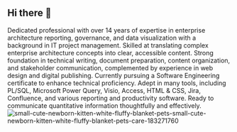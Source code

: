 ## Hi there 👋

Dedicated professional with over 14 years of expertise in enterprise architecture reporting, governance, and data visualization with a background in IT project management. Skilled at translating complex enterprise architecture concepts into clear, accessible content. Strong foundation in technical writing, document preparation, content organization, and stakeholder communication, complemented by experience in web design and digital publishing. Currently pursuing a Software Engineering certificate to enhance technical proficiency. Adept in many tools, including PL/SQL, Microsoft Power Query, Visio, Access, HTML & CSS, Jira, Confluence, and various reporting and productivity software. Ready to communicate quantitative information thoughtfully and effectively.![small-cute-newborn-kitten-white-fluffy-blanket-pets-small-cute-newborn-kitten-white-fluffy-blanket-pets-care-183271760](https://github.com/user-attachments/assets/c962476a-1f0c-4940-a21c-46447991514a)


<!--
**webberjw/webberjw** is a ✨ _special_ ✨ repository because its `README.md` (this file) appears on your GitHub profile.

Here are some ideas to get you started:

- 🔭 I’m currently working on ...
- 🌱 I’m currently learning ...
- 👯 I’m looking to collaborate on ...
- 🤔 I’m looking for help with ...
- 💬 Ask me about ...
- 📫 How to reach me: ...
- 😄 Pronouns: ...
- ⚡ Fun fact: ...
-->
